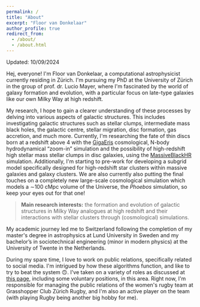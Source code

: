 ```yaml
---
permalink: /
title: "About"
excerpt: "Floor van Donkelaar"
author_profile: true
redirect_from: 
  - /about/
  - /about.html
---
```


Updated: 10/09/2024

Hej, everyone! I'm Floor van Donkelaar, a computational astrophysicist currently residing in Zürich. I'm pursuing my PhD at the University of Zürich in the group of prof. dr. Lucio Mayer, where I'm fascinated by the world of galaxy formation and evolution, with a particular focus on late-type galaxies like our own Milky Way at high redshift.

My research, I hope to gain a clearer understanding of these processes by delving into various aspects of galactic structures. This includes investigating galactic structures such as stellar clumps, intermediate mass black holes, the galactic centre, stellar migration, disc formation, gas accretion, and much more.  Currently, I'm researching the fate of thin discs born at a redshift above 4 with the <a href="https://ui.adsabs.harvard.edu/abs/2022ApJ...928..106T/abstract">GigaEris</a> cosmological, N-body hydrodynamical “zoom-in” simulation and the possibility of high-redshift high stellar mass stellar clumps in disc galaxies, using the <a href="https://ui.adsabs.harvard.edu/abs/2024ApJ...961...76M/abstract">MassiveBlackHR</a> simulation. Additionally, I'm starting to pre-work for developing a subgrid model specifically designed for high-redshift star clusters within massive galaxies and galaxy clusters. We are also currently also putting the final touches on a completely new large-scale cosmological simulation which models a ∼100 cMpc volume of the Universe, the *Phoebos* simulation, so keep your eyes out for that one!

> **Main research interests:** the formation and evolution of galactic structures in Milky Way analogues at high redshift and their interactions with stellar clusters through (cosmological) simulations.

My academic journey led me to Switzerland following the completion of my master's degree in astrophysics at Lund University in Sweden and my bachelor’s in sociotechnical engineering (minor in modern physics) at the University of Twente in the Netherlands. 

During my spare time, I love to work on public relations, specifically related to social media. I'm intrigued by how these algorithms function, and like to try to beat the system 🙃. I've taken on a variety of roles as discussed at <a href="https://fvandonkelaar.github.io/outreach/">this page</a>, including some voluntary positions, in this area. Right now, I'm responsible for managing the public relations of the women's rugby team at Grasshopper Club Zürich Rugby, and I'm also an active player on the team (with playing Rugby being another big hobby for me). 
